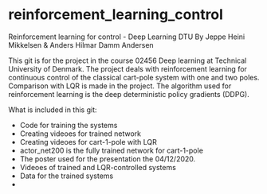 # reinforcement_learning_control
Reinforcement learning for control - Deep Learning DTU
By Jeppe Heini Mikkelsen & Anders Hilmar Damm Andersen


This git is for the project in the course 02456 Deep learning at Technical University of Denmark.
The project deals with reinforcement learning for continuous control of the classical cart-pole system with one and two poles.
Comparison with LQR is made in the project.
The algorithm used for reinforcement learning is the deep deterministic policy gradients (DDPG).


What is included in this git:

- Code for training the systems
- Creating videoes for trained network
- Creating videoes for cart-1-pole with LQR
- actor_net200 is the fully trained network for cart-1-pole
- The poster used for the presentation the 04/12/2020.
- Videoes of trained and LQR-controlled systems
- Data for the trained systems
- 
